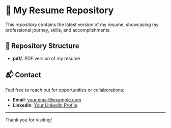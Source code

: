 # 💼 My Resume Repository

This repository contains the latest version of my resume, showcasing my professional journey, skills, and accomplishments.

## 📂 Repository Structure

- **pdf/**: PDF version of my resume

## 📬 Contact

Feel free to reach out for opportunities or collaborations:

- **Email**: [your.email@example.com](mailto:iamkd30@gmail.com)
- **LinkedIn**: [Your LinkedIn Profile](https://linkedin.com/in/kushagra30)

---

Thank you for visiting!
